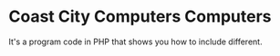 # Coast City Computers Computers 
It's a program code in PHP that shows you how to include different.
 
